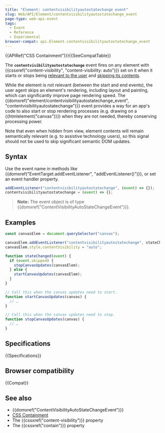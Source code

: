 ```yaml
---
title: "Element: contentvisibilityautostatechange event"
slug: Web/API/Element/contentvisibilityautostatechange_event
page-type: web-api-event
tags:
  - Event
  - Reference
  - Experimental
browser-compat: api.Element.contentvisibilityautostatechange_event
---
```


{{APIRef("CSS Containment")}}{{SeeCompatTable}}

The **`contentvisibilityautostatechange`** event fires on any element with {{cssxref("content-visibility", "content-visibility: auto")}} set on it when it starts or stops being [relevant to the user](/en-US/docs/Web/CSS/CSS_Containment#relevant_to_the_user) and [skipping its contents](/en-US/docs/Web/CSS/CSS_Containment#skips_its_contents).

While the element is not relevant (between the start and end events), the user agent skips an element's rendering, including layout and painting, which can significantly improve page rendering speed.
The {{domxref("element/contentvisibilityautostatechange_event", "contentvisibilityautostatechange")}} event provides a way for an app's code to also start or stop rendering processes (e.g. drawing on a {{htmlelement("canvas")}}) when they are not needed, thereby conserving processing power.

Note that even when hidden from view, element contents will remain semantically relevant (e.g. to assistive technology users), so this signal should not be used to skip significant semantic DOM updates.

## Syntax

Use the event name in methods like {{domxref("EventTarget.addEventListener", "addEventListener()")}}, or set an event handler property.

```js
addEventListener("contentvisibilityautostatechange", (event) => {});
contentvisibilityautostatechange = (event) => {};
```

> **Note:** The event object is of type {{domxref("ContentVisibilityAutoStateChangeEvent")}}.

## Examples

```js
const canvasElem = document.querySelector("canvas");

canvasElem.addEventListener("contentvisibilityautostatechange", stateChanged);
canvasElem.style.contentVisibility = "auto";

function stateChanged(event) {
  if (event.skipped) {
    stopCanvasUpdates(canvasElem);
  } else {
    startCanvasUpdates(canvasElem);
  }
}

// Call this when the canvas updates need to start.
function startCanvasUpdates(canvas) {
  // …
}

// Call this when the canvas updates need to stop.
function stopCanvasUpdates(canvas) {
  // …
}
```

## Specifications

{{Specifications}}

## Browser compatibility

{{Compat}}

## See also

- {{domxref("ContentVisibilityAutoStateChangeEvent")}}
- [CSS Containment](/en-US/docs/Web/CSS/CSS_Containment)
- The {{cssxref("content-visibility")}} property
- The {{cssxref("contain")}} property
